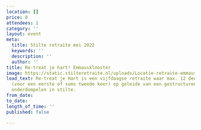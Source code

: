 ```yaml
---
location: []
price: 0
attendees: 1
category: ''
layout: event
meta:
  title: Stilte retraite mei 2022
  keywords: ''
  description: ''
  author: ''
title: Re-treat je hart! Emmausklooster
image: https://static.stilteretraite.nl/uploads/Locatie-retraite-emmausklooster-7.jpg
lead_text: Re-treat je Hart is een vijfdaagse retraite waar max. 12 deelnemers zich
  (voor een eerste of soms tweede keer) op geleide van een gestructureerd dagprogramma
  onderdompelen in stilte.
from_date: 
to_date: 
length_of_time: ''
published: false

---
```

